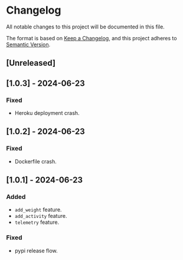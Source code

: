 # Changelog
All notable changes to this project will be documented in this file.

The format is based on [Keep a Changelog](https://keepachangelog.com/en/1.0.0/), and this project adheres to [Semantic Version](https://semver.org/spec/v2.0.0.html).

## [Unreleased]

## [1.0.3] - 2024-06-23
### Fixed
- Heroku deployment crash.

## [1.0.2] - 2024-06-23
### Fixed
- Dockerfile crash.

## [1.0.1] - 2024-06-23
### Added
- `add_weight` feature.
- `add_activity` feature.
- `telemetry` feature.
### Fixed
- pypi release flow.